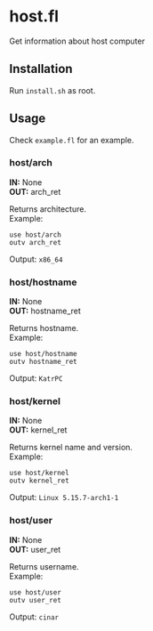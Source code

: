 # host.fl
Get information about host computer

## Installation
Run `install.sh` as root.

## Usage
Check `example.fl` for an example.

### host/arch
**IN:** None<br/>
**OUT:** arch_ret

Returns architecture.<br/>
Example:
```
use host/arch
outv arch_ret
```
Output: `x86_64`

### host/hostname
**IN:** None<br/>
**OUT:** hostname_ret

Returns hostname.<br/>
Example:
```
use host/hostname
outv hostname_ret
```
Output: `KatrPC`

### host/kernel
**IN:** None<br/>
**OUT:** kernel_ret

Returns kernel name and version.<br/>
Example:
```
use host/kernel
outv kernel_ret
```
Output: `Linux 5.15.7-arch1-1`

### host/user
**IN:** None<br/>
**OUT:** user_ret

Returns username.<br/>
Example:
```
use host/user
outv user_ret
```
Output: `cinar`
